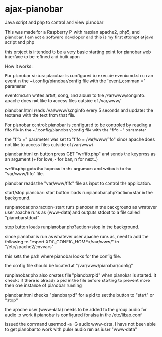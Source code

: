ajax-pianobar
=============

Java script and php to control and view pianobar

This was made for a Raspberry Pi with raspian apache2, php5, and pianobar. 
I am not a software developer and this is my first attempt at java script and php

this project is intended to be a very basic starting point for pianobar web interface to be refined and built upon 

How it works:

For pianobar status:
pianobar is configured to execute eventcmd.sh on an event in the ~/.config/pianobar/config file with the "event_comman =" parameter

eventcmd.sh writes artist, song, and album to file /var/www/songinfo. apache does not like to access files outside of /var/www/

pianobar.html reads /var/www/songinfo every 5 seconds and updates the textarea with the text from that file.

For pianobar control:
pianobar is configured to be controled by reading a fifo file in the ~/.config/pianobar/config file with the "fifo =" parameter

the "fifo =" parameter was set to "fifo = /var/www/fifo" since apache does not like to access files outside of /var/www/

pianobar.html on button press GET "wrfifo.php" and sends the keypress as an argument (+ for love, - for ban, n for next..)

wrfifo.php gets the kepress in the argument and writes it to the "var/www/fifo" file.

pianobar reads the "var/www/fifo" file as input to control the application.

start/stop pianobar:
start button loads runpianobar.php?action=star in the background.

runpianobar.php?action=start runs pianobar in the background as whatever user apache runs as (www-data) and outputs stdout to a file called "pianobarstdout"

stop button loads runpianobar.php?action=stop in the background.

since pianobar is run as whatever user apache runs as,  need to add the following to "export XDG_CONFIG_HOME=/var/www/" to "/etc/apache2/envvars"

this sets the path where pianobar looks for the config file.

the config file should be located at "/var/www/pianobar/config" 

runpianobar.php also creates file "pianobarpid" when pianobar is started. it checks if there is already a pid in the file before starting to prevent more then one instance of pianobar running

pianobar.html checks "pianobarpid" for a pid to set the button to "start" or "stop"

the apache user (www-data) needs to be added to the group audio for audio to work if pianobar is configured for alsa in the /etc/libao.conf

issued the command usermod -a -G audio www-data. I have not been able to get pianobar to work with pulse audio run as iuser "www-data"
